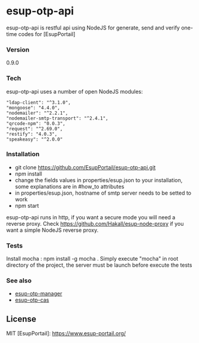 # esup-otp-api

esup-otp-api is restful api using NodeJS for generate, send and verify one-time codes for [EsupPortail]

### Version
0.9.0

### Tech

esup-otp-api uses a number of open NodeJS modules:

    "ldap-client": "^3.1.0",
    "mongoose": "4.4.0",
    "nodemailer": "^2.2.1",
    "nodemailer-smtp-transport": "^2.4.1",
    "qrcode-npm": "0.0.3",
    "request": "^2.69.0",
    "restify": "4.0.3",
    "speakeasy": "^2.0.0"

### Installation
- git clone https://github.com/EsupPortail/esup-otp-api.git
- npm install
- change the fields values in properties/esup.json to your installation, some explanations are in #how_to attributes
- in properties/esup.json, hostname of smtp server needs to be setted to work
- npm start

esup-otp-api runs in http, if you want a secure mode you will need a reverse proxy.
Check https://github.com/Hakall/esup-node-proxy if you want a simple NodeJS reverse proxy.

### Tests
Install mocha : npm install -g mocha .
Simply execute "mocha" in root directory of the project, the server must be launch before execute the tests

### See also
- [esup-otp-manager](https://github.com/EsupPortail/esup-otp-manager)
- [esup-otp-cas](https://github.com/EsupPortail/esup-otp-cas)

License
----

MIT
   [EsupPortail]: <https://www.esup-portail.org/>
